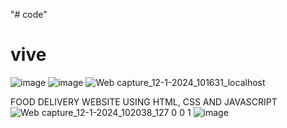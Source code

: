 "# code" 
# vive

![image](https://github.com/viv0812/viv/assets/154576071/ffc84d3f-9b0e-4724-8185-29f8fbf6a581)
![image](https://github.com/viv0812/viv/assets/154576071/999b5bff-edbb-406e-9479-3ecd2cc2f259)
![Web capture_12-1-2024_101631_localhost](https://github.com/viv0812/viv/assets/154576071/5416373f-a399-4f11-8ddd-6d28ca27c87d)


FOOD DELIVERY WEBSITE USING HTML, CSS AND JAVASCRIPT
![Web capture_12-1-2024_102038_127 0 0 1](https://github.com/viv0812/viv/assets/154576071/c1ef6b5d-3fe6-4acb-9926-d6da98c3a543)
![image](https://github.com/viv0812/viv/assets/154576071/9d9847a7-2a1a-4ced-8896-ac1fc882a180)

